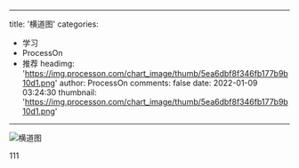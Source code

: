 
---
title: '横道图'
categories: 
 - 学习
 - ProcessOn
 - 推荐
headimg: 'https://img.processon.com/chart_image/thumb/5ea6dbf8f346fb177b9b10d1.png'
author: ProcessOn
comments: false
date: 2022-01-09 03:24:30
thumbnail: 'https://img.processon.com/chart_image/thumb/5ea6dbf8f346fb177b9b10d1.png'
---

<div>   
<img class="thumb" alt="横道图" src="https://img.processon.com/chart_image/thumb/5ea6dbf8f346fb177b9b10d1.png" referrerpolicy="no-referrer">
<p>111</p>  
</div>
            